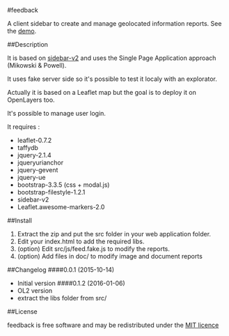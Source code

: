 #feedback

A client sidebar to create and manage geolocated information reports.
See the [demo](http://ajclibre.github.io/feedback/index.html).

##Description

It is based on [sidebar-v2](http://turbo87.github.io/sidebar-v2/examples/) and uses the Single Page Application approach (Mikowski & Powell).

It uses fake server side so it's possible to test it localy with an explorator.

Actually it is based on a Leaflet map but the goal is to deploy it on OpenLayers too.

It's possible to manage user login.

It requires :
* leaflet-0.7.2
* taffydb
* jquery-2.1.4
* jqueryurianchor
* jquery-gevent
* jquery-ue
* bootstrap-3.3.5 (css + modal.js)
* bootstrap-filestyle-1.2.1
* sidebar-v2
* Leaflet.awesome-markers-2.0

##Install

1. Extract the zip and put the src folder in your web application folder.
2. Edit your index.html to add the required libs.
3. (option) Edit src/js/feed.fake.js to modify the reports.
4. (option) Add files in doc/ to modify image and document reports

##Changelog
####0.0.1 (2015-10-14)
* Initial version
####0.1.2 (2016-01-06)
* OL2 version
* extract the libs folder from src/

##License

feedback is free software and may be redistributed under the [MIT licence](http://www.opensource.org/licenses/mit-license.php)
